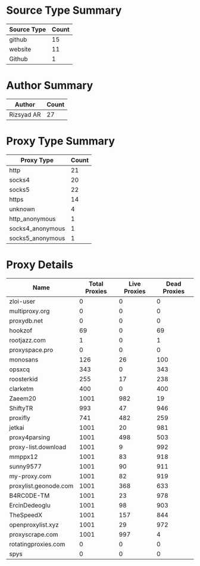 # Source Type Summary

| Source Type | Count |
|-------------|-------|
| github | 15 |
| website | 11 |
| Github | 1 |


# Author Summary

| Author | Count |
|--------|-------|
| Rizsyad AR | 27 |


# Proxy Type Summary

| Proxy Type | Count |
|------------|-------|
| http | 21 |
| socks4 | 20 |
| socks5 | 22 |
| https | 14 |
| unknown | 4 |
| http_anonymous | 1 |
| socks4_anonymous | 1 |
| socks5_anonymous | 1 |


# Proxy Details

| Name | Total Proxies | Live Proxies | Dead Proxies |
|------|---------------|--------------|---------------|
| zloi-user | 0 | 0 | 0 |
| multiproxy.org | 0 | 0 | 0 |
| proxydb.net | 0 | 0 | 0 |
| hookzof | 69 | 0 | 69 |
| rootjazz.com | 1 | 0 | 1 |
| proxyspace.pro | 0 | 0 | 0 |
| monosans | 126 | 26 | 100 |
| opsxcq | 343 | 0 | 343 |
| roosterkid | 255 | 17 | 238 |
| clarketm | 400 | 0 | 400 |
| Zaeem20 | 1001 | 982 | 19 |
| ShiftyTR | 993 | 47 | 946 |
| proxifly | 741 | 482 | 259 |
| jetkai | 1001 | 20 | 981 |
| proxy4parsing | 1001 | 498 | 503 |
| proxy-list.download | 1001 | 9 | 992 |
| mmppx12 | 1001 | 83 | 918 |
| sunny9577 | 1001 | 90 | 911 |
| my-proxy.com | 1001 | 82 | 919 |
| proxylist.geonode.com | 1001 | 368 | 633 |
| B4RC0DE-TM | 1001 | 23 | 978 |
| ErcinDedeoglu | 1001 | 98 | 903 |
| TheSpeedX | 1001 | 157 | 844 |
| openproxylist.xyz | 1001 | 29 | 972 |
| proxyscrape.com | 1001 | 997 | 4 |
| rotatingproxies.com | 0 | 0 | 0 |
| spys | 0 | 0 | 0 |
